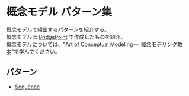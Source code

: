 # 概念モデル パターン集  

概念モデルで頻出するパターンを紹介する。  
概念モデルは [BridgePoint](https://github.com/xtuml/bridgepoint) で作成したものを紹介。  
概念モデルについては、"[Art of Conceptual Modeling ～ 概念モデリング教本](https://note.com/kae_made/m/m054c9f9f8b61)"で学んでください。  

## パターン  

- [Sequence](Sequence)